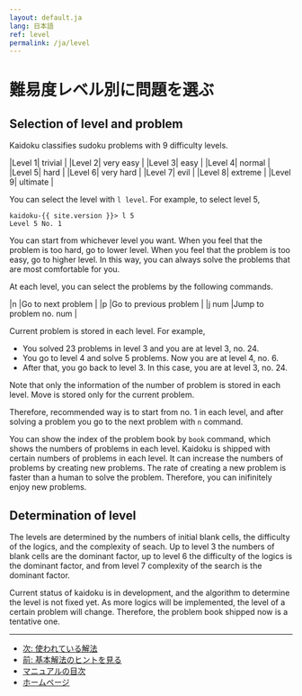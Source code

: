 ```yaml
---
layout: default.ja
lang: 日本語
ref: level
permalink: /ja/level
---
```


# 難易度レベル別に問題を選ぶ

## Selection of level and problem

Kaidoku classifies sudoku problems with 9 difficulty levels.

|Level 1| trivial |
|Level 2| very easy |
|Level 3| easy |
|Level 4| normal |
|Level 5| hard |
|Level 6| very hard |
|Level 7| evil |
|Level 8| extreme |
|Level 9| ultimate |

You can select the level with `l level`. For example, to select level 5,

    kaidoku-{{ site.version }}> l 5
    Level 5 No. 1

You can start from whichever level you want. When you feel that the problem is too hard, go to lower level. When you feel that the problem is too easy, go to higher level. In this way, you can always solve the problems that are most comfortable for you.

At each level, you can select the problems by the following commands.

|n |Go to next problem |
|p |Go to previous problem |
|j num |Jump to problem no. num |

Current problem is stored in each level. For example,

- You solved 23 problems in level 3 and you are at level 3, no. 24.
- You go to level 4 and solve 5 problems. Now you are at level 4, no. 6.
- After that, you go back to level 3. In this case, you are at level 3, no. 24.

Note that only the information of the number of problem is stored in each level. Move is stored only for the current problem.

Therefore, recommended way is to start from no. 1 in each level, and after solving a problem you go to the next problem with `n` command.

You can show the index of the problem book by `book` command, which shows the numbers of problems in each level. Kaidoku is shipped with certain numbers of problems in each level. It can increase the numbers of problems by creating new problems. The rate of creating a new problem is faster than a human to solve the problem. Therefore, you can inifinitely enjoy new problems.

## Determination of level

The levels are determined by the numbers of initial blank cells, the difficulty of the logics, and the complexity of seach. Up to level 3 the numbers of blank cells are the dominant factor, up to level 6 the difficulty of the logics is the dominant factor, and from level 7 complexity of the search is the dominant factor.

Current status of kaidoku is in development, and the algorithm to determine the level is not fixed yet. As more logics will be implemented, the level of a certain problem will change. Therefore, the problem book shipped now is a tentative one.

- - -

- [次: 使われている解法](./logic)
- [前: 基本解法のヒントを見る](./basichint)
- [マニュアルの目次](./#マニュアル)
- [ホームページ](./)
